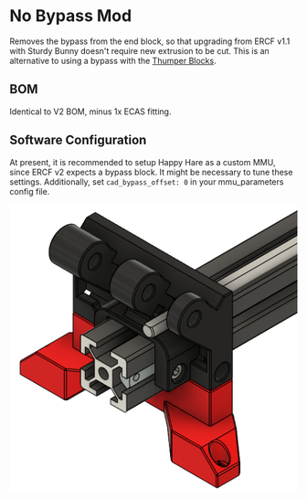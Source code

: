 # No Bypass Mod

Removes the bypass from the end block, so that upgrading from ERCF v1.1 with Sturdy Bunny doesn't require new extrusion to be cut.
This is an alternative to using a bypass with the [Thumper Blocks](../../kieraneglin/Thumper-Blocks).

## BOM

Identical to V2 BOM, minus 1x ECAS fitting.

## Software Configuration

At present, it is recommended to setup Happy Hare as a custom MMU, since ERCF v2 expects a bypass block.
It might be necessary to tune these settings. Additionally, set `cad_bypass_offset: 0` in your mmu_parameters config file.

![Render](Assets/no_bypass.png)